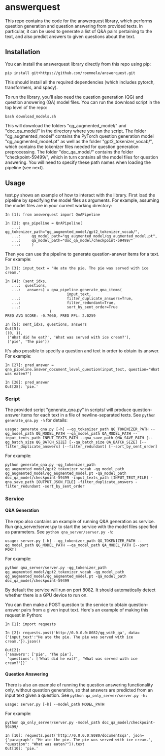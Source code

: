 # answerquest

This repo contains the code for the answerquest library, which performs question generation and question answering from provided texts. In particular, it can be used to generate a list of Q&A pairs pertaining to the text, and also predict answers to given questions about the text.

## Installation

You can install the answerquest library directly from this repo using pip:

`pip install git+https://github.com/roemmele/answerquest.git`

This should install all the required dependencies (which includes pytorch, transformers, and spacy).

To run the library, you'll also need the question generation (QG) and question answering (QA) model files. You can run the download script in the top level of the repo:

`bash download_models.sh` 

This will download the folders "qg_augmented_model/" and "doc_qa_model/" in the directory where you ran the script. The folder "qg_augmented_model" contains the PyTorch question generation model "qg_augmented_model.pt" as well as the folder "gpt2_tokenizer_vocab/", which contains the tokenizer files needed for question generation preprocessing. The folder "doc_qa_model/" contains the folder "checkpoint-59499/", which in turn contains all the model files for question answering. You will need to specify these path names when loading the pipeline (see next).

## Usage

test.py shows an example of how to interact with the library. First load the pipeline by specifying the model files as arguments. For example, assuming the model files are in your current working directory:

```
In [1]: from answerquest import QnAPipeline

In [2]: qna_pipeline = QnAPipeline(
   ...:     qg_tokenizer_path="qg_augmented_model/gpt2_tokenizer_vocab/",
   ...:     qg_model_path="qg_augmented_model/qg_augmented_model.pt",
   ...:     qa_model_path="doc_qa_model/checkpoint-59499/"
   ...:     )
```
Then you can use the pipeline to generate question-answer items for a text. For example:
```
In [3]: input_text = "He ate the pie. The pie was served with ice cream."

In [4]: (sent_idxs,
   ...:  questions,
   ...:   answers) = qna_pipeline.generate_qna_items(
                            input_text,
   ...:                     filter_duplicate_answers=True,
   ...:                     filter_redundant=True,
   ...:                     sort_by_sent_order=True
                    )
PRED AVG SCORE: -0.7060, PRED PPL: 2.0259

In [5]: sent_idxs, questions, answers
Out[5]: 
((0, 1),
 ('What did he eat?', 'What was served with ice cream?'),
 ('pie', 'The pie'))
 ```

It's also possible to specify a question and text in order to obtain its answer. For example:

```
In [27]: pred_answer = qna_pipeline.answer_document_level_question(input_text, question="What was eaten?")

In [28]: pred_answer
Out[28]: 'pie.'
```

### Script

The provided script "generate_qna.py" in scripts/ will produce question-answer items for each text in a file of newline-separated texts. See `python generate_qna.py -h` for details:

`usage: generate_qna.py [-h] --qg_tokenizer_path QG_TOKENIZER_PATH --qg_model_path QG_MODEL_PATH --qa_model_path QA_MODEL_PATH
                       --input_texts_path INPUT_TEXTS_PATH --qna_save_path QNA_SAVE_PATH [--qg_batch_size QG_BATCH_SIZE]
                       [--qa_batch_size QA_BATCH_SIZE] [--filter_duplicate_answers] [--filter_redundant] [--sort_by_sent_order]`

For example:

`python generate_qna.py -qg_tokenizer_path qg_augmented_model/gpt2_tokenizer_vocab -qg_model_path qg_augmented_model/qg_augmented_model.pt -qa_model_path doc_qa_model/checkpoint-59499 -input_texts_path [INPUT_TEXT_FILE] -qna_save_path [OUTPUT_JSON_FILE] -filter_duplicate_answers -filter_redundant -sort_by_sent_order`
### Service

#### Q&A Generation

The repo also contains an example of running Q&A generation as service. Run qna_server/server.py to start the service with the model files specified as parameters. See `python qna_server/server.py -h`:

`usage: server.py [-h] --qg_tokenizer_path QG_TOKENIZER_PATH --qg_model_path
                 QG_MODEL_PATH --qa_model_path QA_MODEL_PATH [--port PORT]`

For example:

`python qna_server/server.py -qg_tokenizer_path qg_augmented_model/gpt2_tokenizer_vocab -qg_model_path qg_augmented_model/qg_augmented_model.pt -qa_model_path doc_qa_model/checkpoint-59499`

By default the service will run on port 8082. It should automatically detect whether there is a GPU device to run on.

You can then make a POST question to the service to obtain question-answer pairs from a given input text. Here's an example of making this request in Python:
```
In [1]: import requests

In [2]: requests.post('http://0.0.0.0:8082/qg_with_qa', data={'input_text':"He ate the pie. The pie was served with ice cream."}).json()
                                                                             
Out[2]: 
{'answers': ['pie', 'The pie'],
 'questions': ['What did he eat?', 'What was served with ice cream?']}`
```

#### Question Answering

There is also an example of running the question answering functionality only, without question generation, so that answers are predicted from an input text given a question. See `python qa_only_server/server.py -h:`

`usage: server.py [-h] --model_path MODEL_PATH`

For example:

`python qa_only_server/server.py -model_path doc_qa_model/checkpoint-59499/`

```
In [10]: requests.post('http://0.0.0.0:8080/documentsqa', json={'paragraph': "He ate the pie. The pie was served with ice cream.", "question": "What was eaten?"}).text
Out[10]: 'pie.'
```
